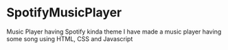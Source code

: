 # SpotifyMusicPlayer
Music Player having Spotify kinda theme
I have made a music player having some song using HTML, CSS and Javascript
